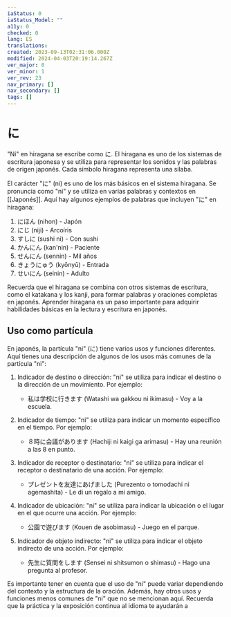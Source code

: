 ```yaml
---
iaStatus: 0
iaStatus_Model: ""
a11y: 0
checked: 0
lang: ES
translations: 
created: 2023-09-13T02:31:06.000Z
modified: 2024-04-03T20:19:14.267Z
ver_major: 0
ver_minor: 1
ver_rev: 23
nav_primary: []
nav_secondary: []
tags: []
---
```

# に

"Ni" en hiragana se escribe como に. El hiragana es uno de los sistemas de escritura japonesa y se utiliza para representar los sonidos y las palabras de origen japonés. Cada símbolo hiragana representa una sílaba.

El carácter "に" (ni) es uno de los más básicos en el sistema hiragana. Se pronuncia como "ni" y se utiliza en varias palabras y contextos en [[Japonés]]. Aquí hay algunos ejemplos de palabras que incluyen "に" en hiragana:

1.  にほん (nihon) - Japón
2.  にじ (niji) - Arcoíris
3.  すしに (sushi ni) - Con sushi
4.  かんにん (kan'nin) - Paciente
5.  せんにん (sennin) - Mil años
6.  きょうにゅう (kyōnyū) - Entrada
7.  せいにん (seinin) - Adulto

Recuerda que el hiragana se combina con otros sistemas de escritura, como el katakana y los kanji, para formar palabras y oraciones completas en japonés. Aprender hiragana es un paso importante para adquirir habilidades básicas en la lectura y escritura en japonés.

## Uso como partícula

En japonés, la partícula "ni" (に) tiene varios usos y funciones diferentes. Aquí tienes una descripción de algunos de los usos más comunes de la partícula "ni":

1. Indicador de destino o dirección: "ni" se utiliza para indicar el destino o la dirección de un movimiento. Por ejemplo:
    
    - 私は学校に行きます (Watashi wa gakkou ni ikimasu) - Voy a la escuela.
2. Indicador de tiempo: "ni" se utiliza para indicar un momento específico en el tiempo. Por ejemplo:
    
    - ８時に会議があります (Hachiji ni kaigi ga arimasu) - Hay una reunión a las 8 en punto.
3. Indicador de receptor o destinatario: "ni" se utiliza para indicar el receptor o destinatario de una acción. Por ejemplo:
    
    - プレゼントを友達にあげました (Purezento o tomodachi ni agemashita) - Le di un regalo a mi amigo.
4. Indicador de ubicación: "ni" se utiliza para indicar la ubicación o el lugar en el que ocurre una acción. Por ejemplo:
    
    - 公園で遊びます (Kouen de asobimasu) - Juego en el parque.
5. Indicador de objeto indirecto: "ni" se utiliza para indicar el objeto indirecto de una acción. Por ejemplo:
    
    - 先生に質問をします (Sensei ni shitsumon o shimasu) - Hago una pregunta al profesor.

Es importante tener en cuenta que el uso de "ni" puede variar dependiendo del contexto y la estructura de la oración. Además, hay otros usos y funciones menos comunes de "ni" que no se mencionan aquí. Recuerda que la práctica y la exposición continua al idioma te ayudarán a
